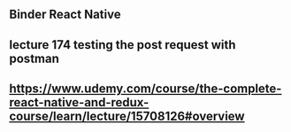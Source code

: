 ## Binder React Native

## lecture 174 testing the post request with postman

## https://www.udemy.com/course/the-complete-react-native-and-redux-course/learn/lecture/15708126#overview
